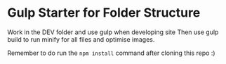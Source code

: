 # Gulp Starter for Folder Structure

Work in the DEV folder and use gulp when developing site
Then use gulp build to run minify for all files and optimise images.

Remember to do run the `npm install` command after cloning this repo :) 
